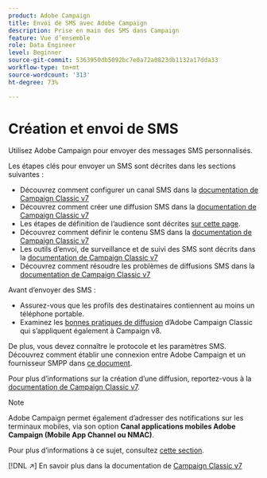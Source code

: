 ```yaml
---
product: Adobe Campaign
title: Envoi de SMS avec Adobe Campaign
description: Prise en main des SMS dans Campaign
feature: Vue d’ensemble
role: Data Engineer
level: Beginner
source-git-commit: 5363950db5092bc7e0a72a0823db1132a17dda33
workflow-type: tm+mt
source-wordcount: '313'
ht-degree: 73%

---
```


# Création et envoi de SMS

Utilisez Adobe Campaign pour envoyer des messages SMS personnalisés.

Les étapes clés pour envoyer un SMS sont décrites dans les sections suivantes :

* Découvrez comment configurer un canal SMS dans la [documentation de Campaign Classic v7](https://experienceleague.adobe.com/docs/campaign-classic/using/sending-messages/sending-messages-on-mobiles/sms-set-up.html?lang=fr#sending-messages)
* Découvrez comment créer une diffusion SMS dans la [documentation de Campaign Classic v7](https://experienceleague.adobe.com/docs/campaign-classic/using/sending-messages/sending-messages-on-mobiles/sms-create.html?lang=fr#sending-messages)
* Les étapes de définition de l’audience sont décrites [sur cette page](../start/audiences.md).
* Découvrez comment définir le contenu SMS dans la [documentation de Campaign Classic v7](https://experienceleague.adobe.com/docs/campaign-classic/using/sending-messages/sending-messages-on-mobiles/sms-create.html?lang=fr#defining-the-sms-content)
* Les outils d’envoi, de surveillance et de suivi des SMS sont décrits dans la [documentation de Campaign Classic v7](https://experienceleague.adobe.com/docs/campaign-classic/using/sending-messages/sending-messages-on-mobiles/sms-send.html?lang=fr#sending-messages)
* Découvrez comment résoudre les problèmes de diffusions SMS dans la [documentation de Campaign Classic v7](https://experienceleague.adobe.com/docs/campaign-classic/using/sending-messages/sending-messages-on-mobiles/troubleshooting-sms.html?lang=fr#sending-messages)

Avant d’envoyer des SMS :

* Assurez-vous que les profils des destinataires contiennent au moins un téléphone portable.
* Examinez les [bonnes pratiques de diffusion](https://experienceleague.adobe.com/docs/campaign-classic/using/sending-messages/key-steps-when-creating-a-delivery/delivery-bestpractices/delivery-best-practices.html?lang=fr#sending-messages) d’Adobe Campaign Classic qui s’appliquent également à Campaign v8.

De plus, vous devez connaître le protocole et les paramètres SMS. Découvrez comment établir une connexion entre Adobe Campaign et un fournisseur SMPP dans [ce document](https://experienceleague.adobe.com/docs/campaign-classic/using/sending-messages/sending-messages-on-mobiles/sms-protocol.html?lang=fr#sending-messages).

Pour plus d’informations sur la création d’une diffusion, reportez-vous à la [documentation de Campaign Classic v7](https://experienceleague.adobe.com/docs/campaign-classic/using/sending-messages/key-steps-when-creating-a-delivery/steps-about-delivery-creation-steps.html?lang=fr#sending-messages).

>[!NOTE]
>
>Adobe Campaign permet également d’adresser des notifications sur les terminaux mobiles, via son option **Canal applications mobiles Adobe Campaign (Mobile App Channel ou NMAC)**.
> 
>Pour plus d’informations à ce sujet, consultez [cette section](push.md).

[!DNL :arrow_upper_right:] En savoir plus dans la documentation de  [Campaign Classic v7](https://experienceleague.adobe.com/docs/campaign-classic/using/sending-messages/sending-messages-on-mobiles/sms-channel.html?lang=fr)
